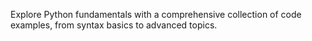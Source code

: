 Explore Python fundamentals with a comprehensive collection of code examples, from syntax basics to advanced topics.
